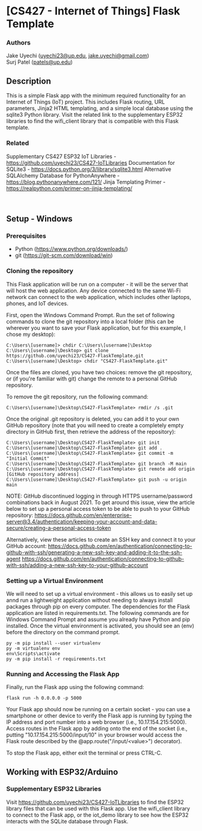 # **[CS427 - Internet of Things] Flask Template**

### **Authors**
Jake Uyechi (uyechi23@up.edu, jake.uyechi@gmail.com)\
Surj Patel (patels@up.edu)

## **Description**
This is a simple Flask app with the minimum required functionality for an Internet of Things (IoT) project. This includes Flask routing, URL parameters, 
Jinja2 HTML templating, and a simple local database using the sqlite3 Python library. Visit the related link to the supplementary ESP32 libraries to find
the wifi_client library that is compatible with this Flask template.

### **Related**
Supplementary CS427 ESP32 IoT Libraries - https://github.com/uyechi23/CS427-IoTLibraries
Documentation for SQLite3 - https://docs.python.org/3/library/sqlite3.html
Alternative SQLAlchemy Database for PythonAnywhere - https://blog.pythonanywhere.com/121/
Jinja Templating Primer - https://realpython.com/primer-on-jinja-templating/

<br>

## **Setup - Windows**

### **Prerequisites**
- Python (https://www.python.org/downloads/)
- git (https://git-scm.com/download/win)

### **Cloning the repository**
This Flask application will be run on a computer - it will be the server that will host the web application. Any device connected to the same Wi-Fi network can 
connect to the web application, which includes other laptops, phones, and IoT devices.

First, open the Windows Command Prompt. Run the set of following commands to clone the git repository into a local folder (this can be wherever you want to
save your Flask application, but for this example, I chose my desktop):
```
C:\Users\[username]> chdir C:\Users\[username]\Desktop
C:\Users\[username]\Desktop> git clone https://github.com/uyechi23/CS427-FlaskTemplate.git
C:\Users\[username]\Desktop> chdir "CS427-FlaskTemplate.git"
```

Once the files are cloned, you have two choices: remove the git repository, or (if you're familiar with git) change the remote to a personal GitHub repository.

To remove the git repository, run the following command:
```
C:\Users\[username]\Desktop\CS427-FlaskTemplate> rmdir /s .git
```

Once the original .git repository is deleted, you can add it to your own GitHub repository (note that you will need to create a completely empty directory
in GitHub first, then retrieve the address of the repository):
```
C:\Users\[username]\Desktop\CS427-FlaskTemplate> git init
C:\Users\[username]\Desktop\CS427-FlaskTemplate> git add .
C:\Users\[username]\Desktop\CS427-FlaskTemplate> git commit -m "Initial Commit"
C:\Users\[username]\Desktop\CS427-FlaskTemplate> git branch -M main
C:\Users\[username]\Desktop\CS427-FlaskTemplate> git remote add origin [GitHub repository address]
C:\Users\[username]\Desktop\CS427-FlaskTemplate> git push -u origin main
```

NOTE: GitHub discontinued logging in through HTTPS username/password combinations back in August 2021.
To get around this issue, view the article below to set up a personal access token to be able to push to your GitHub repository:
https://docs.github.com/en/enterprise-server@3.4/authentication/keeping-your-account-and-data-secure/creating-a-personal-access-token

Alternatively, view these articles to create an SSH key and connect it to your GitHub account:
https://docs.github.com/en/authentication/connecting-to-github-with-ssh/generating-a-new-ssh-key-and-adding-it-to-the-ssh-agent
https://docs.github.com/en/authentication/connecting-to-github-with-ssh/adding-a-new-ssh-key-to-your-github-account

### **Setting up a Virtual Environment**
We will need to set up a virtual environment - this allows us to easily set up annd run a lightweight application without needing to always install packages
through pip on every computer. The dependencies for the Flask application are listed in requirements.txt. The following commands are for Windows Command Prompt
and assume you already have Python and pip installed. Once the virtual environment is activated, you should see an (env) before the directory on the command prompt.
```
py -m pip install --user virtualenv
py -m virtualenv env
env\Scripts\activate
py -m pip install -r requirements.txt
```

### **Running and Accessing the Flask App**
Finally, run the Flask app using the following command:
```
flask run -h 0.0.0.0 -p 5000
```

Your Flask app should now be running on a certain socket - you can use a smartphone or other device to verify the Flask app is running by typing the IP address
and port number into a web browser (i.e., 10.17.154.215:5000). Access routes in the Flask app by adding onto the end of the socket (i.e., putting
"10.17.154.215:5000/input/10" in your browser would access the Flask route described by the @app.route("/input/\<value\>") decorator).

To stop the Flask app, either exit the terminal or press CTRL-C.

## **Working with ESP32/Arduino**

### **Supplementary ESP32 Libraries**
Visit https://github.com/uyechi23/CS427-IoTLibraries to find the ESP32 library files that can be used with this Flask app. Use the wifi_client library to connect to
the Flask app, or the iot_demo library to see how the ESP32 interacts with the SQLite database through Flask.
